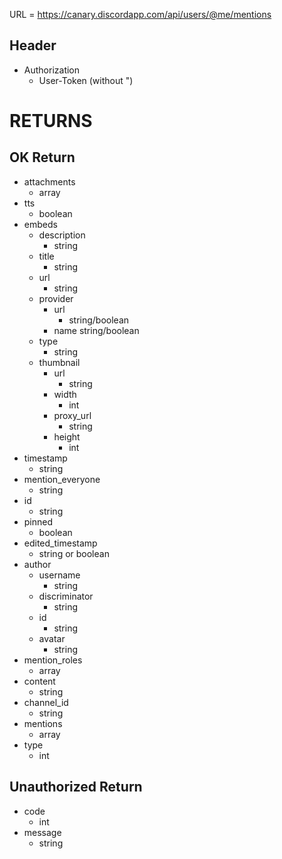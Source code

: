 URL = https://canary.discordapp.com/api/users/@me/mentions

## Header
* Authorization
    * User-Token (without ")
# RETURNS

## OK Return
* attachments
    * array
* tts
    * boolean
* embeds
    * description
        * string
    * title
        * string
    * url
        * string
    * provider
        * url
            * string/boolean
        * name
            string/boolean
    * type
        * string
    * thumbnail
        * url
            * string
        * width
            * int
        * proxy_url
            * string
        * height
            * int
* timestamp
    * string
* mention_everyone
    * string
* id
    * string
* pinned
    * boolean
* edited_timestamp
    * string or boolean
* author
    * username
        * string
    * discriminator
        * string
    * id
        * string
    * avatar
        * string
* mention_roles
    * array
* content
    * string
* channel_id
    * string
* mentions
    * array
* type
    * int

## Unauthorized Return
* code
    * int
* message
    * string